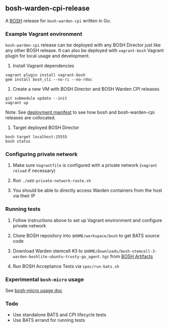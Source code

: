 ## bosh-warden-cpi-release

A [BOSH](https://github.com/cloudfoundry/bosh) release for `bosh-warden-cpi` written in Go.


### Example Vagrant environment

`bosh-warden-cpi` release can be deployed with any BOSH Director 
just like any other BOSH release. It can also be deployed with 
`vagrant-bosh` Vagrant plugin for local usage and development.

1. Install Vagrant dependencies

```
vagrant plugin install vagrant-bosh
gem install bosh_cli --no-ri --no-rdoc
```

1. Create a new VM with BOSH Director and BOSH Warden CPI releases

```
git submodule update --init
vagrant up
```

Note: See [deployment manifest](manifests/vagrant-bosh.yml) 
to see how bosh and bosh-warden-cpi releases are collocated.

1. Target deployed BOSH Director

```
bosh target localhost:25555
bosh status
```


### Configuring private network

1. Make sure `Vagrantfile` is configured with a private network 
  (`vagrant reload` if necessary)

1. Run `./add-private-network-route.sh`

1. You should be able to directly access Warden containers from the host via their IP


### Running tests

1. Follow instructions above to set up Vagrant environment and configure private network

1. Clone BOSH repository into `$HOME/workspace/bosh` to get BATS source code

1. Download Warden stemcell #3 to `$HOME/Downloads/bosh-stemcell-3-warden-boshlite-ubuntu-trusty-go_agent.tgz`
   from [BOSH Artifacts](https://s3.amazonaws.com/bosh-jenkins-artifacts/bosh-stemcell/warden/bosh-stemcell-3-warden-boshlite-ubuntu-trusty-go_agent.tgz)

1. Run BOSH Acceptance Tests via `spec/run-bats.sh`


### Experimental `bosh-micro` usage

See [bosh-micro usage doc](docs/bosh-micro-usage.md)


### Todo

- Use standalone BATS and CPI lifecycle tests
- Use BATS errand for running tests
